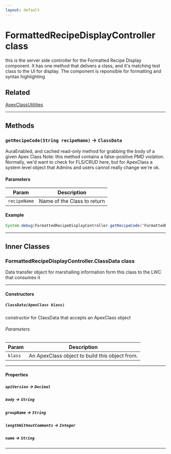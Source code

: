 ```yaml
---
layout: default
---
```

# FormattedRecipeDisplayController class

this is the server side controller for the Formatted Recipe Display component. It has one method that delivers a class, and it's matching test class to the UI for display. The component is reponsible for formatting and syntax highlighting

## Related

[ApexClassUtilities](https://github.com/trailheadapps/apex-recipes/wiki/ApexClassUtilities.md)

---
## Methods
### `getRecipeCode(String recipeName)` → `ClassData`

AuraEnabled, and cached read-only method for grabbing the body of a given Apex Class Note: this method contains a false-positive PMD violation. Normally, we'd want to check for FLS/CRUD here, but for ApexClass a system level object that Admins and users cannot really change we're ok.

#### Parameters
|Param|Description|
|-----|-----------|
|`recipeName` |  Name of the Class to return |

#### Example
```java
System.debug(FormattedRecipeDisplayController.getRecipeCode('FormattedRecipeDisplayController'));
```

---
## Inner Classes

### FormattedRecipeDisplayController.ClassData class

Data transfer object for marshalling information form this class to the LWC that consumes it

---
#### Constructors
##### `ClassData(ApexClass klass)`

constructor for ClassData that accepts an ApexClass object
###### Parameters
|Param|Description|
|-----|-----------|
|`klass` |  An ApexClass object to build this object from. |

---
#### Properties

##### `apiVersion` → `Decimal`

##### `body` → `String`

##### `groupName` → `String`

##### `lengthWithoutComments` → `Integer`

##### `name` → `String`

---
